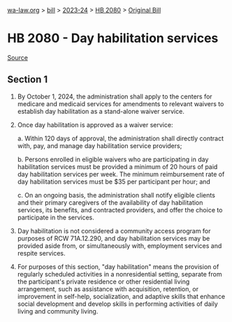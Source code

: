 [wa-law.org](/) > [bill](/bill/) > [2023-24](/bill/2023-24/) > [HB 2080](/bill/2023-24/hb/2080/) > [Original Bill](/bill/2023-24/hb/2080/1/)

# HB 2080 - Day habilitation services

[Source](http://lawfilesext.leg.wa.gov/biennium/2023-24/Pdf/Bills/House%20Bills/2080.pdf)

## Section 1
1. By October 1, 2024, the administration shall apply to the centers for medicare and medicaid services for amendments to relevant waivers to establish day habilitation as a stand-alone waiver service.

2. Once day habilitation is approved as a waiver service:

    a. Within 120 days of approval, the administration shall directly contract with, pay, and manage day habilitation service providers;

    b. Persons enrolled in eligible waivers who are participating in day habilitation services must be provided a minimum of 20 hours of paid day habilitation services per week. The minimum reimbursement rate of day habilitation services must be $35 per participant per hour; and

    c. On an ongoing basis, the administration shall notify eligible clients and their primary caregivers of the availability of day habilitation services, its benefits, and contracted providers, and offer the choice to participate in the services.

3. Day habilitation is not considered a community access program for purposes of RCW 71A.12.290, and day habilitation services may be provided aside from, or simultaneously with, employment services and respite services.

4. For purposes of this section, "day habilitation" means the provision of regularly scheduled activities in a nonresidential setting, separate from the participant's private residence or other residential living arrangement, such as assistance with acquisition, retention, or improvement in self-help, socialization, and adaptive skills that enhance social development and develop skills in performing activities of daily living and community living.
